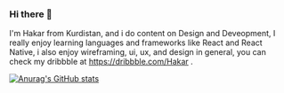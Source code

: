 ### Hi there 👋

I'm Hakar from Kurdistan, and i do content on  Design and Deveopment, I really enjoy learning languages and frameworks like React and React Native, i also enjoy wireframing, ui, ux, and design in general, you can check my dribbble at https://dribbble.com/Hakar .

[![Anurag's GitHub stats](https://github-readme-stats.vercel.app/api?username=HakarYoussef)](https://github.com/anuraghazra/github-readme-stats)
